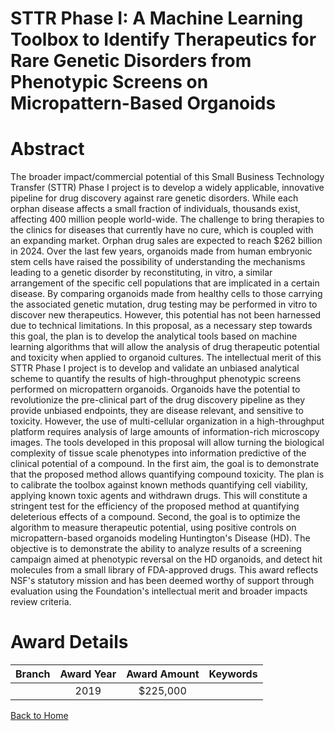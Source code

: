 
STTR Phase I: A Machine Learning Toolbox to Identify Therapeutics for Rare Genetic Disorders from Phenotypic Screens on Micropattern-Based Organoids
====================================================================================================================================================

# Abstract


The broader impact/commercial potential of this Small Business Technology Transfer (STTR) Phase I project is to develop a widely applicable, innovative pipeline for drug discovery against rare genetic disorders. While each orphan disease affects a small fraction of individuals, thousands exist, affecting 400 million people world-wide. The challenge to bring therapies to the clinics for diseases that currently have no cure, which is coupled with an expanding market. Orphan drug sales are expected to reach $262 billion in 2024. Over the last few years, organoids made from human embryonic stem cells have raised the possibility of understanding the mechanisms leading to a genetic disorder by reconstituting, in vitro, a similar arrangement of the specific cell populations that are implicated in a certain disease. By comparing organoids made from healthy cells to those carrying the associated genetic mutation, drug testing may be performed in vitro to discover new therapeutics. However, this potential has not been harnessed due to technical limitations. In this proposal, as a necessary step towards this goal, the plan is to develop the analytical tools based on machine learning algorithms that will allow the analysis of drug therapeutic potential and toxicity when applied to organoid cultures. The intellectual merit of this STTR Phase I project is to develop and validate an unbiased analytical scheme to quantify the results of high-throughput phenotypic screens performed on micropattern organoids. Organoids have the potential to revolutionize the pre-clinical part of the drug discovery pipeline as they provide unbiased endpoints, they are disease relevant, and sensitive to toxicity. However, the use of multi-cellular organization in a high-throughput platform requires analysis of large amounts of information-rich microscopy images. The tools developed in this proposal will allow turning the biological complexity of tissue scale phenotypes into information predictive of the clinical potential of a compound. In the first aim, the goal is to demonstrate that the proposed method allows quantifying compound toxicity. The plan is to calibrate the toolbox against known methods quantifying cell viability, applying known toxic agents and withdrawn drugs. This will constitute a stringent test for the efficiency of the proposed method at quantifying deleterious effects of a compound. Second, the goal is to optimize the algorithm to measure therapeutic potential, using positive controls on micropattern-based organoids modeling Huntington's Disease (HD). The objective is to demonstrate the ability to analyze results of a screening campaign aimed at phenotypic reversal on the HD organoids, and detect hit molecules from a small library of FDA-approved drugs. This award reflects NSF's statutory mission and has been deemed worthy of support through evaluation using the Foundation's intellectual merit and broader impacts review criteria.  

# Award Details

|Branch|Award Year|Award Amount|Keywords|
| :---: | :---: | :---: | :---: |
||2019|$225,000||
  
  


[Back to Home](https://github.com/chrischow/dod_sbir_awards/JT/#446)